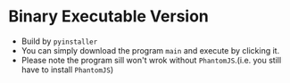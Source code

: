# Binary Executable Version
* Build by `pyinstaller`
* You can simply download the program `main` and execute by clicking it.
* Please note the program sill won't wrok without `PhantomJS`.(i.e. you still have to install `PhantomJS`)

